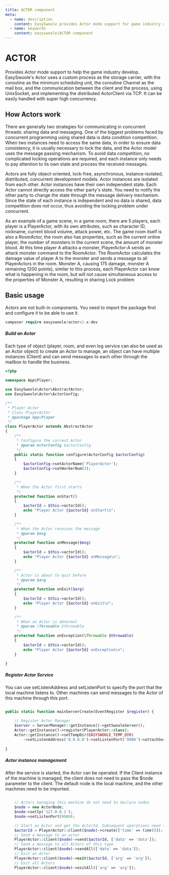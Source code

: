 ```yaml
---
title: ACTOR component
meta:
  - name: description
    content: EasySwoole provides Actor mode support for game industry development
  - name: keywords
    content: easyswoole|ACTOR component
---
```


# ACTOR

Provides Actor mode support to help the game industry develop. EasySwoole's Actor uses a custom process as the storage carrier, with the coroutine as the minimum scheduling unit, the coroutine Channel as the mail box, and the communication between the client and the process, using UnixSocket, and implementing the distributed ActorClient via TCP. It can be easily handled with super high concurrency.

## How Actors work

There are generally two strategies for communicating in concurrent threads: sharing data and messaging. One of the biggest problems faced by concurrent programming using shared data is data condition competition. When two instances need to access the same data, in order to ensure data consistency, it is usually necessary to lock the data, and the Actor model uses the message passing mechanism. To avoid data competition, no complicated locking operations are required, and each instance only needs to pay attention to its own state and process the received messages.

Actors are fully object-oriented, lock-free, asynchronous, instance-isolated, distributed, concurrent development models. Actor instances are isolated from each other. Actor instances have their own independent state. Each Actor cannot directly access the other party's state. You need to notify the other party to change the state through the message delivery mechanism. Since the state of each instance is independent and no data is shared, data competition does not occur, thus avoiding the locking problem under concurrent.

As an example of a game scene, in a game room, there are 5 players, each player is a PlayerActor, with its own attributes, such as character ID, nickname, current blood volume, attack power, etc. The game room itself is also a RoomActor, the room also has properties, such as the current online player, the number of monsters in the current scene, the amount of monster blood. At this time player A attacks a monster, PlayerActor-A sends an attack monster command to the RoomActor. The RoomActor calculates the damage value of player A to the monster and sends a message to all PlayerActors in the room. Monster A, causing 175 damage, monster A remaining 1200 points), similar to this process, each PlayerActor can know what is happening in the room, but will not cause simultaneous access to the properties of Monster A, resulting in sharing Lock problem

## Basic usage

Actors are not built-in components. You need to import the package first and configure it to be able to use it.

```php
composer require easyswoole/actor=2.x-dev
```

##### Build an Actor

Each type of object (player, room, and even log service can also be used as an Actor object) to create an Actor to manage, an object can have multiple instances (Client) and can send messages to each other through the mailbox to handle the business.

```php
<?php

namespace App\Player;

use EasySwoole\Actor\AbstractActor;
use EasySwoole\Actor\ActorConfig;

/**
 * Player Actor
 * Class PlayerActor
 * @package App\Player
 */
class PlayerActor extends AbstractActor
{
    /**
     * Configure the current Actor
     * @param ActorConfig $actorConfig
     */
    public static function configure(ActorConfig $actorConfig)
    {
        $actorConfig->setActorName('PlayerActor');
        $actorConfig->setWorkerNum(3);
    }

    /**
     * When the Actor first starts
     */
    protected function onStart()
    {
        $actorId = $this->actorId();
        echo "Player Actor {$actorId} onStart\n";
    }

    /**
     * When the Actor receives the message
     * @param $msg
     */
    protected function onMessage($msg)
    {
        $actorId = $this->actorId();
        echo "Player Actor {$actorId} onMessage\n";
    }

    /**
     * Actor is about to quit before
     * @param $arg
     */
    protected function onExit($arg)
    {
        $actorId = $this->actorId();
        echo "Player Actor {$actorId} onExit\n";
    }

    /**
     * When an Actor is abnormal
     * @param \Throwable $throwable
     */
    protected function onException(\Throwable $throwable)
    {
        $actorId = $this->actorId();
        echo "Player Actor {$actorId} onException\n";
    }

}
```

##### Register Actor Service

You can use setListenAddress and setListenPort to specify the port that the local machine listens to. Other machines can send messages to the Actor of this machine through this port.

```php

public static function mainServerCreate(EventRegister $register) {

    // Register Actor Manager
    $server = ServerManager::getInstance()->getSwooleServer();
    Actor::getInstance()->register(PlayerActor::class);
    Actor::getInstance()->setTempDir(EASYSWOOLE_TEMP_DIR)
        ->setListenAddress('0.0.0.0')->setListenPort('9900')->attachServer($server);
        
}
```

##### Actor instance management

After the service is started, the Actor can be operated. If the Client instance of the machine is managed, the client does not need to pass the $node parameter to the client. The default node is the local machine, and the other machines need to be imported.

```php

    // Actors managing this machine do not need to declare nodes
    $node = new ActorNode;
    $node->setIp('127.0.0.1');
    $node->setListenPort(9900);

    // Start an Actor and get the ActorId. Subsequent operations need to rely on the ActorId.
    $actorId = PlayerActor::client($node)->create(['time' => time()]);   // 00101000000000000000001
    // Send a message to an actor
    PlayerActor::client($node)->send($actorId, ['data' => 'data']);
    // Send a message to all Actors of this type
    PlayerActor::client($node)->sendAll(['data' => 'data']);
    // Exit an Actor
    PlayerActor::client($node)->exit($actorId, ['arg' => 'arg']);
    // Exit all Actors
    PlayerActor::client($node)->exitAll(['arg' => 'arg']);
    
```